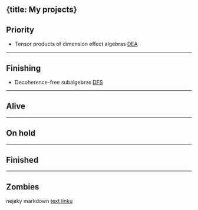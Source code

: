 {title: My projects}
---
## Priority

* Tensor products of dimension effect algebras [DEA](tpdea)

---

## Finishing

* Decoherence-free subalgebras [DFS](decoherence)

---

## Alive
---

## On hold
---

## Finished
---

## Zombies


nejaky markdown [text linku](hocico)
